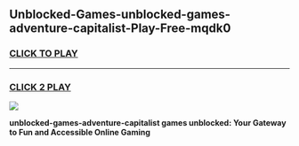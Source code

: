 
## Unblocked-Games-unblocked-games-adventure-capitalist-Play-Free-mqdk0
<h3>
<a href="https://premium76.site?title=unblocked-games-adventure-capitalist&ref=23A">CLICK TO PLAY</a></h3>
<hr>

<h3>
<a href="https://premium76.site?title=unblocked-games-adventure-capitalist&ref=23A">CLICK 2 PLAY</a>
  
</h3>

<a href="https://premium76.site?title=unblocked-games-adventure-capitalist&ref=23A"><img src="https://clearcache.store/games.png"></a>


**unblocked-games-adventure-capitalist games unblocked: Your Gateway to Fun and Accessible Online Gaming**
